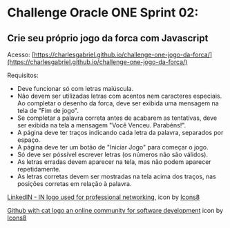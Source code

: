 # Challenge Oracle ONE Sprint 02: 
## Crie seu próprio jogo da forca com Javascript
Acesso: [https://charlesgabriel.github.io/challenge-one-jogo-da-forca/](https://charlesgabriel.github.io/challenge-one-jogo-da-forca/)


Requisitos:
- Deve funcionar só com letras maiúscula.
- Não devem ser utilizadas letras com acentos nem caracteres especiais.
 Ao completar o desenho da forca, deve ser exibida uma mensagem na tela de "Fim de jogo".
- Se completar a palavra correta antes de acabarem as tentativas, deve ser exibida na tela a mensagem "Você Venceu. Parabéns!".
- A página deve ter traços indicando cada letra da palavra, separados por espaço.
- A página deve ter um botão de "Iniciar Jogo" para começar o jogo.
- Só deve ser póssível escrever letras (os números não são válidos).
- As letras erradas devem aparecer na tela, mas não podem aparecer repetidamente.
- As letras corretas devem ser mostradas na tela acima dos traços, nas posições corretas em relação à palavra.


[LinkedIN - IN logo used for professional networking,](https://icons8.com/icon/rRfZ3B26lWXV/linkedin---in-logo-used-for-professional-networking,) icon by [Icons8](https://icons8.com)

[Github with cat logo an online community for software development](https://icons8.com/icon/xsIYXm6IQRJP/github-with-cat-logo-an-online-community-for-software-development) icon by [Icons8](https://icons8.com)